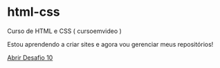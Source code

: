 # html-css
 Curso de HTML e CSS ( cursoemvideo )

Estou aprendendo a criar sites e agora vou gerenciar meus repositórios!

<a href="https://felipefroess.github.io/html-css/Desafios%20GitHub/ex010/index.html">Abrir Desafio 10</a>